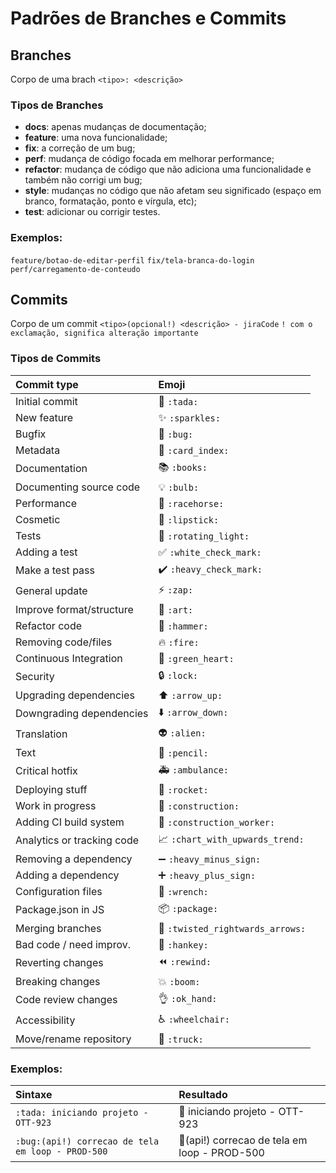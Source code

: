 # Padrões de Branches e Commits

## Branches
Corpo de uma brach
`<tipo>: <descrição>`

### Tipos de Branches
- **docs**: apenas mudanças de documentação;
- **feature**: uma nova funcionalidade;
- **fix**: a correção de um bug;
- **perf**: mudança de código focada em melhorar performance;
- **refactor**: mudança de código que não adiciona uma funcionalidade e também não corrigi um bug;
- **style**: mudanças no código que não afetam seu significado (espaço em branco, formatação, ponto e vírgula, etc);
- **test**: adicionar ou corrigir testes.

### Exemplos:
`feature/botao-de-editar-perfil`
`fix/tela-branca-do-login`
`perf/carregamento-de-conteudo`

## Commits
Corpo de um commit
`<tipo>(opcional!) <descrição> - jiraCode` 
`! com o exclamação, significa alteração importante`
  
### Tipos de Commits
|   **Commit type**          | **Emoji**                                     |
|:---------------------------|:----------------------------------------------|
| Initial commit             | :tada: `:tada:`                               |
| New feature                | :sparkles: `:sparkles:`                       |
| Bugfix                     | :bug: `:bug:`                                 |
| Metadata                   | :card_index: `:card_index:`                   |
| Documentation              | :books: `:books:`                             |
| Documenting source code    | :bulb: `:bulb:`                               |
| Performance                | :racehorse: `:racehorse:`                     |
| Cosmetic                   | :lipstick: `:lipstick:`                       |
| Tests                      | :rotating_light: `:rotating_light:`           |
| Adding a test              | :white_check_mark: `:white_check_mark:`       |
| Make a test pass           | :heavy_check_mark: `:heavy_check_mark:`       |
| General update             | :zap: `:zap:`                                 |
| Improve format/structure   | :art: `:art:`                                 |
| Refactor code              | :hammer: `:hammer:`                           |
| Removing code/files        | :fire: `:fire:`                               |
| Continuous Integration     | :green_heart: `:green_heart:`                 |
| Security                   | :lock: `:lock:`                               |
| Upgrading dependencies     | :arrow_up: `:arrow_up:`                       |
| Downgrading dependencies   | :arrow_down: `:arrow_down:`                   |
| Translation                | :alien: `:alien:`                             |
| Text                       | :pencil: `:pencil:`                           |
| Critical hotfix            | :ambulance: `:ambulance:`                     |
| Deploying stuff            | :rocket: `:rocket:`                           |
| Work in progress           | :construction:  `:construction:`              |
| Adding CI build system     | :construction_worker: `:construction_worker:` |
| Analytics or tracking code | :chart_with_upwards_trend: `:chart_with_upwards_trend:` |
| Removing a dependency      | :heavy_minus_sign: `:heavy_minus_sign:`       |
| Adding a dependency        | :heavy_plus_sign: `:heavy_plus_sign:`         |
| Configuration files        | :wrench: `:wrench:`                           |
| Package.json in JS         | :package: `:package:`                         |
| Merging branches           | :twisted_rightwards_arrows: `:twisted_rightwards_arrows:` |
| Bad code / need improv.    | :hankey: `:hankey:`                           |
| Reverting changes          | :rewind: `:rewind:`                           |
| Breaking changes           | :boom: `:boom:`                               |
| Code review changes        | :ok_hand: `:ok_hand:`                         |
| Accessibility              | :wheelchair: `:wheelchair:`                   |
| Move/rename repository     | :truck: `:truck:`                             |


### Exemplos:
|   **Sintaxe**                                    | **Resultado**                                     |
|:-------------------------------------------------|:--------------------------------------------------|
| `:tada: iniciando projeto - OTT-923`             | :tada: iniciando projeto - OTT-923                |
| `:bug:(api!) correcao de tela em loop - PROD-500`| :bug:(api!) correcao de tela em loop - PROD-500   |

 
